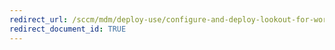 ```yaml
---
redirect_url: /sccm/mdm/deploy-use/configure-and-deploy-lookout-for-work-apps
redirect_document_id: TRUE
---
```

